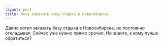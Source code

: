 ```yaml
---
layout: post 
title: Хочу заказать базу отдыха в Новосибирске 
--- 
```

Давно хотел заказать базу отдыха в Новосибирске, но постоянно откладывал. Сейчас уже нужно прямо срочно. Не знаете, к кому лучше обратиться?